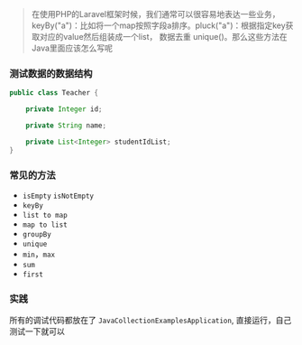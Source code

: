 
> 在使用PHP的Laravel框架时候，我们通常可以很容易地表达一些业务， keyBy("a")：比如将一个map按照字段a排序。pluck("a")：根据指定key获取对应的value然后组装成一个list， 数据去重 unique()。那么这些方法在Java里面应该怎么写呢

### 测试数据的数据结构
```java
public class Teacher {

    private Integer id;

    private String name;

    private List<Integer> studentIdList;
}
```


### 常见的方法
- `isEmpty`  `isNotEmpty`
- `keyBy`
- `list to map`
- `map to list`
- `groupBy`
- `unique`
- `min`，`max`
- `sum`
- `first`

### 实践
所有的调试代码都放在了 `JavaCollectionExamplesApplication`, 直接运行，自己测试一下就可以





